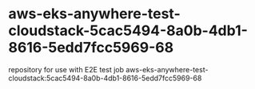 # aws-eks-anywhere-test-cloudstack-5cac5494-8a0b-4db1-8616-5edd7fcc5969-68
repository for use with E2E test job aws-eks-anywhere-test-cloudstack:5cac5494-8a0b-4db1-8616-5edd7fcc5969-68
